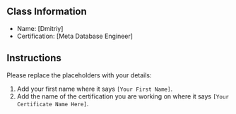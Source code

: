 ## Class Information
- Name: [Dmitriy]  
- Certification: [Meta Database Engineer]  

## Instructions
Please replace the placeholders with your details:
1. Add your first name where it says `[Your First Name]`.  
2. Add the name of the certification you are working on where it says `[Your Certificate Name Here]`.  
